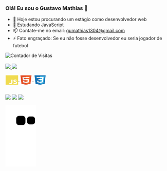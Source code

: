 ### Olá! Eu sou o Gustavo Mathias 👋

- 🔭 Hoje estou procurando um estágio como desenvolvedor web
- 🌱 Estudando JavaScript
- 📫 Contate-me no email: gumathias1304@gmail.com
- ⚡ Fato engraçado: Se eu não fosse desenvolvedor eu seria jogador de futebol

<div>
<img src="https://komarev.com/ghpvc/?username=Gustavo-Mathias&color=green" alt="Contador de Visitas" /> 
</div>
<br/>
<div>
  <a href="https://github.com/Gustavo-Mathias">
  <img height="180em" src="https://github-readme-stats.vercel.app/api?username=Gustavo-Mathias&show_icons=true&theme=dark&include_all_commits=true&count_private=true"/>
  <img height="180em" src="https://github-readme-stats.vercel.app/api/top-langs/?username=Gustavo-Mathias&layout=compact&langs_count=7&theme=dark"/>
</div>
<div style="display: inline_block"><br>
  <img align="center" alt="Rafa-Js" height="30" width="40" src="https://raw.githubusercontent.com/devicons/devicon/master/icons/javascript/javascript-plain.svg">
  <img align="center" alt="Rafa-HTML" height="30" width="40" src="https://raw.githubusercontent.com/devicons/devicon/master/icons/html5/html5-original.svg">
  <img align="center" alt="Rafa-CSS" height="30" width="40" src="https://raw.githubusercontent.com/devicons/devicon/master/icons/css3/css3-original.svg">
 </div>
  
  ##
  
<div> 
  <a href="mailto:gumathias1304@gmail.com"><img src="https://img.shields.io/badge/-Gmail-%23333?style=for-the-badge&logo=gmail&logoColor=white" target="_blank"></a>
  <a href="https://www.linkedin.com/in/gustavo-mathias-70354322a/"  target="_blank"><img src="https://img.shields.io/badge/-LinkedIn-%230077B5?style=for-the-badge&logo=linkedin&logoColor=white" target="_blank"></a> 
  <a href="https://instagram.com/gmathias_0?igshid=NTc4MTIwNjQ2YQ==" target="_blank"><img src="https://img.shields.io/badge/-Instagram-%23E4405F?style=for-the-badge&logo=instagram&logoColor=white" target="_blank"></a>


  ![Snake animation](https://github.com/Gustavo-Mathias/Gustavo-Mathias/blob/output/github-contribution-grid-snake.svg)
 
</div> 
 
          
          
          
